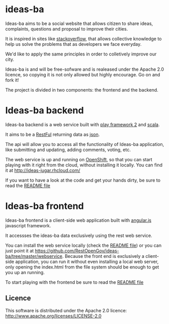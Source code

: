 ideas-ba
========

Ideas-ba aims to be a social website that allows citizen to share ideas, complaints, questions and proposal to improve their cities.

It is inspired in sites like [stackoverflow](http://stackoverflow.com/), that allows collective knowledge to help us solve the problems that as developers we face everyday.

We'd like to apply the same principles in order to colletively improve our city.

Ideas-ba is and will be free-sofware and is realeased under the Apache 2.0 licence, so copying it is not only allowed but highly encourage. Go on and fork it!

The project is divided in two components: the frontend and the backend.

Ideas-ba backend
================

Ideas-ba backend is a web service built with [play framework 2](http://www.playframework.org/) and [scala](http://www.scala-lang.org/).

It aims to be a [RestFul](http://en.wikipedia.org/wiki/Representational_state_transfer) returning data as [json](http://en.wikipedia.org/wiki/JSON).

The api will allow you to access all the functionality of Ideas-ba application, like submitting and updating, adding comments, voting, etc.

The web service is up and running on [OpenShift](https://openshift.redhat.com), so that you can start playing with it right from the cloud, without installing it locally. You can find it at http://ideas-jugar.rhcloud.com/

If you want to have a look at the code and get your hands dirty, be sure to read the [README file](https://github.com/RestOpenGov/ideas-ba/tree/master/webservice)

Ideas-ba frontend
================

Ideas-ba frontend is a client-side web application built with [angular.js](http://angularjs.org/) javascript framework.

It accessses the ideas-ba data exclusively using the rest web service.

You can install the web service locally (check the [README file](https://github.com/RestOpenGov/ideas-ba/tree/master/webservice)) or you can just point it at https://github.com/RestOpenGov/ideas-ba/tree/master/webservice. Because the front end is exclusively a client-side application, you can run it without even installing a local web server, only opening the index.html from the file system should be enough to get you up an running.

To start playing with the frontend be sure to read the [README file](https://github.com/RestOpenGov/ideas-ba/tree/master/webapp)

## Licence

This software is distributed under the Apache 2.0 licence: http://www.apache.org/licenses/LICENSE-2.0

